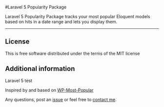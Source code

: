 #Laravel 5 Popularity Package

Laravel 5 Popularity Package tracks your most popular Eloquent models based on hits in a date range and lets you display them.

----

## License

This is free software distributed under the terms of the MIT license

## Additional information

Laravel 5 test

Inspired by and based on [WP-Most-Popular](https://github.com/MattGeri/WP-Most-Popular)

Any questions, post an [issue](https://github.com/marcanuy/Popularity/issues) or feel free to [contact me](http://twitter.com/marcanuy).
